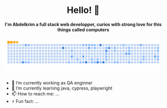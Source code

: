 <div align="center">
  <h1 alig="center">Hello! 👋</h1>
  <h4 align="center">I'm <strong>Abdelkrim</strong> a full stack web developper, curios with strong love for this things called computers</h4>
</div>
<div align="center">
  <a href="#">
    <img src="https://github.com/AbdelkrimElAyachi/AbdelkrimElAyachi/blob/output/ocean.gif" />
  </a>
</div>



- 🔭 I’m currently working as QA enginner
- 🌱 I’m currently learning java, cypress, playwright
- 📫 How to reach me: ...
- ⚡ Fun fact: ...

